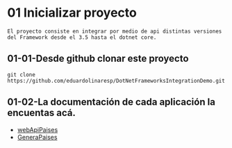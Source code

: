 # 01 Inicializar proyecto 

	El proyecto consiste en integrar por medio de api distintas versiones del Framework desde el 3.5 hasta el dotnet core.

##	01-01-Desde github clonar este proyecto

	git clone https://github.com/eduardolinaresp/DotNetFrameworksIntegrationDemo.git
	
##	01-02-La documentación de cada aplicación la encuentas acá.

- [webApiPaises](webApiPaises/webApiPaises.md)
- [GeneraPaises](GeneraPaises/GeneraPaises.md)
	
	